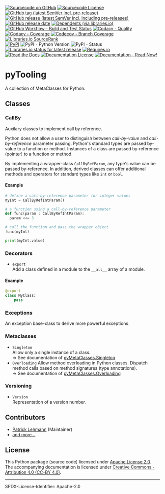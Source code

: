 [![Sourcecode on GitHub](https://img.shields.io/badge/Paebbels-pyMetaClasses-323131.svg?logo=github&longCache=true)](https://github.com/Paebbels/pyMetaClasses)
[![Sourcecode License](https://img.shields.io/pypi/l/pyMetaClasses?logo=GitHub&label=code%20license)](LICENSE.md)
[![GitHub tag (latest SemVer incl. pre-release)](https://img.shields.io/github/v/tag/Paebbels/pyMetaClasses?logo=GitHub&include_prereleases)](https://github.com/Paebbels/pyMetaClasses/tags)
[![GitHub release (latest SemVer incl. including pre-releases)](https://img.shields.io/github/v/release/Paebbels/pyMetaClasses?logo=GitHub&include_prereleases)](https://github.com/Paebbels/pyMetaClasses/releases/latest)
[![GitHub release date](https://img.shields.io/github/release-date/Paebbels/pyMetaClasses?logo=GitHub)](https://github.com/Paebbels/pyMetaClasses/releases)
[![Dependents (via libraries.io)](https://img.shields.io/librariesio/dependents/pypi/pyMetaClasses?logo=librariesdotio)](https://github.com/Paebbels/pyMetaClasses/network/dependents)  
[![GitHub Workflow - Build and Test Status](https://img.shields.io/github/workflow/status/Paebbels/pyMetaClasses/Unit%20Testing,%20Coverage%20Collection,%20Package,%20Release,%20Documentation%20and%20Publish?label=Pipeline&logo=GitHub%20Actions&logoColor=FFFFFF)](https://github.com/Paebbels/pyMetaClasses/actions/workflows/Pipeline.yml)
[![Codacy - Quality](https://img.shields.io/codacy/grade/8dc5205ba8b24e008f2287759096e181?logo=Codacy)](https://www.codacy.com/manual/Paebbels/pyMetaClasses)
[![Codacy - Coverage](https://img.shields.io/codacy/coverage/8dc5205ba8b24e008f2287759096e181?logo=Codacy)](https://www.codacy.com/manual/Paebbels/pyMetaClasses)
[![Codecov - Branch Coverage](https://img.shields.io/codecov/c/github/Paebbels/pyMetaClasses?logo=Codecov)](https://codecov.io/gh/Paebbels/pyMetaClasses)
[![Libraries.io SourceRank](https://img.shields.io/librariesio/sourcerank/pypi/pyMetaClasses?logo=librariesdotio)](https://libraries.io/github/Paebbels/pyMetaClasses/sourcerank)  
[![PyPI](https://img.shields.io/pypi/v/pyMetaClasses?logo=PyPI&logoColor=FBE072)](https://pypi.org/project/pyMetaClasses/)
![PyPI - Python Version](https://img.shields.io/pypi/pyversions/pyMetaClasses?logo=PyPI&logoColor=FBE072)
![PyPI - Status](https://img.shields.io/pypi/status/pyMetaClasses?logo=PyPI&logoColor=FBE072)
[![Libraries.io status for latest release](https://img.shields.io/librariesio/release/pypi/pyMetaClasses?logo=librariesdotio)](https://libraries.io/github/Paebbels/pyMetaClasses)
[![Requires.io](https://img.shields.io/requires/github/Paebbels/pyMetaClasses)](https://requires.io/github/Paebbels/pyMetaClasses/requirements/?branch=main)  
[![Read the Docs](https://img.shields.io/readthedocs/pymetaclasses?label=ReadTheDocs&logo=readthedocs)](https://pyMetaClasses.readthedocs.io/)
[![Documentation License](https://img.shields.io/badge/doc%20license-CC--BY%204.0-green?logo=readthedocs)](LICENSE.md)
[![Documentation - Read Now!](https://img.shields.io/badge/doc-read%20now%20%E2%9E%94-blueviolet?logo=readthedocs)](https://pyMetaClasses.readthedocs.io/)

# pyTooling

A collection of MetaClasses for Python.

## Classes

### CallBy

Auxilary classes to implement call by reference.

Python does not allow a user to distinguish between *call-by-value* and *call-by-reference*
parameter passing. Python's standard types are passed by-value to a function or
method. Instances of a class are passed by-reference (pointer) to a function or
method.

By implementing a wrapper-class `CallByRefParam`, any type's value can be
passed by-reference. In addition, derived classes can offer additional methods
and operators for standard types like `int` or `bool`.


#### Example

```Python
# define a call-by-reference parameter for integer values
myInt = CallByRefIntParam()

# a function using a call-by-reference parameter
def func(param : CallByRefIntParam):
  param <<= 3

# call the function and pass the wrapper object
func(myInt)

print(myInt.value)
```

### Decorators

* `export`  
  Add a class defined in a module to the `__all__` array of a module.

#### Example

```Python
@export
class MyClass:
	pass
```



### Exceptions

An exception base-class to derive more powerful exceptions.

### Metaclasses
* `Singleton`  
  Allow only a single instance of a class.  
  &rArr; See documentation of [pyMetaClasses.Singleton](https://pymetaclasses.readthedocs.io/en/latest/Singleton.html)
* `Overloading`
  Allow method overloading in Python classes. Dispatch method calls based on
  method signatures (type annotations).  
  &rArr; See documentation of [pyMetaClasses.Overloading](https://pymetaclasses.readthedocs.io/en/latest/Overloading.html)

### Versioning

* `Version`  
  Representation of a version number.

## Contributors

* [Patrick Lehmann](https://github.com/Paebbels) (Maintainer)
* [and more...](https://github.com/Paebbels/pyMetaClasses/graphs/contributors)


## License

This Python package (source code) licensed under [Apache License 2.0](LICENSE.md).  
The accompanying documentation is licensed under [Creative Commons - Attribution 4.0 (CC-BY 4.0)](doc/Doc-License.rst).


-------------------------

SPDX-License-Identifier: Apache-2.0
